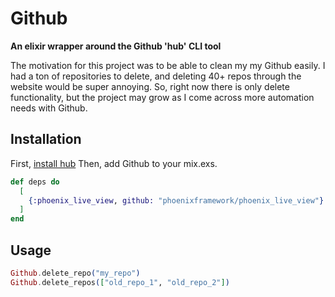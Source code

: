 # Github

**An elixir wrapper around the Github 'hub' CLI tool**


The motivation for this project was to be able to clean my my Github easily.  I had a ton
of repositories to delete, and deleting 40+ repos through the website would be super
annoying.  So, right now there is only delete functionality, but the project may grow as
I come across more automation needs with Github.

## Installation

First, [install hub](https://github.com/github/hub#installation)
Then, add Github to your mix.exs.
```elixir
def deps do
  [
    {:phoenix_live_view, github: "phoenixframework/phoenix_live_view"}
  ]
end
```


## Usage
```elixir
Github.delete_repo("my_repo")
Github.delete_repos(["old_repo_1", "old_repo_2"])
```
